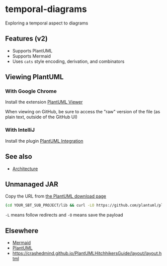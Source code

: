 # temporal-diagrams
Exploring a temporal aspect to diagrams

## Features (v2)

- Supports PlantUML
- Supports Mermaid
- Uses `cats` style encoding, derivation, and combinators

## Viewing PlantUML

### With Google Chrome

Install the extension [PlantUML Viewer](https://chrome.google.com/webstore/detail/plantuml-viewer/legbfeljfbjgfifnkmpoajgpgejojooj?hl=en)

When viewing on GitHub, be sure to access the "raw" version of the file (as plain text, outside of the GitHub UI)

### With IntelliJ

Install the plugin [PlantUML Integration](https://plugins.jetbrains.com/plugin/7017-plantuml-integration)

## See also

- [Architecture](/docs/architecture.md)

## Unmanaged JAR

Copy the URL from [the PlantUML download page](https://plantuml.com/download)

```bash
(cd YOUR_SBT_SUB_PROJECT/lib && curl -LO https://github.com/plantuml/plantuml/releases/download/v1.2023.13/plantuml-mit-1.2023.13.jar)
```

`-L` means follow redirects and `-O` means save the payload

## Elsewhere

- [Mermaid](http://mermaid.js.org/)
- [PlantUML](https://plantuml.com/)
- https://crashedmind.github.io/PlantUMLHitchhikersGuide/layout/layout.html
